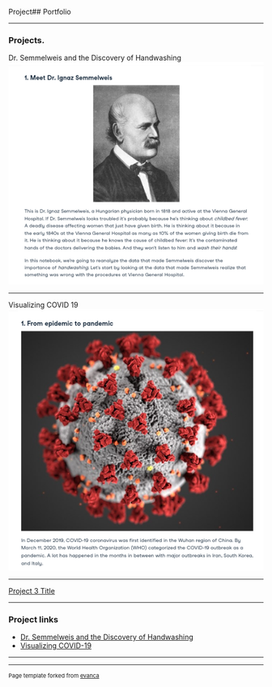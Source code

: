 Project## Portfolio

---

### Projects. 

Dr. Semmelweis and the Discovery of Handwashing
<img src="images/Screenshot_2023_0429_133318.png?raw=true"/>

---
Visualizing COVID 19
<img src="images/Screenshot_2023_0429_133432.png?raw=true"/>

---
[Project 3 Title](http://example.com/)


---

### Project links 

- [Dr. Semmelweis and the Discovery of Handwashing](https://app.datacamp.com/workspace/w/0b1b9534-f77c-43f6-9323-5ac560341302/edit)
- [Visualizing COVID-19](https://app.datacamp.com/workspace/w/0434d327-6d31-43ac-b422-bf154797b0b1/edit)




---




---
<p style="font-size:11px">Page template forked from <a href="https://github.com/evanca/quick-portfolio">evanca</a></p>
<!-- Remove above link if you don't want to attibute -->
